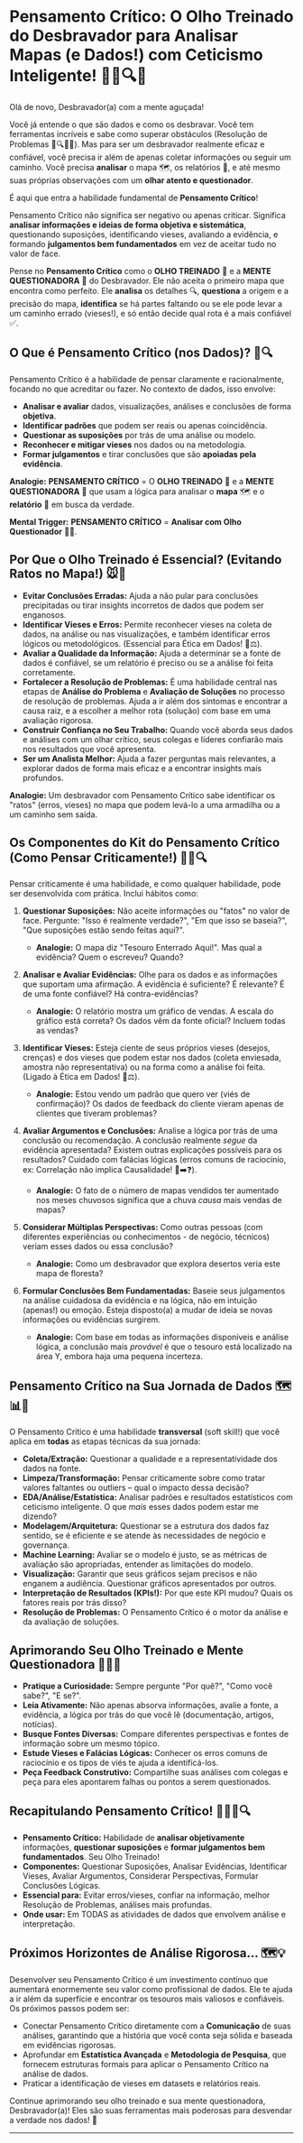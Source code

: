 # Pensamento Crítico: O Olho Treinado do Desbravador para Analisar Mapas (e Dados!) com Ceticismo Inteligente! 👀🤔🔍✅

Olá de novo, Desbravador(a) com a mente aguçada!

Você já entende o que são dados e como os desbravar. Você tem ferramentas incríveis e sabe como superar obstáculos (Resolução de Problemas 🚧🔍💡🎯). Mas para ser um desbravador realmente eficaz e confiável, você precisa ir além de apenas coletar informações ou seguir um caminho. Você precisa **analisar** o mapa 🗺️, os relatórios 📝, e até mesmo suas próprias observações com um **olhar atento e questionador**.

É aqui que entra a habilidade fundamental de **Pensamento Crítico**!

Pensamento Crítico não significa ser negativo ou apenas criticar. Significa **analisar informações e ideias de forma objetiva e sistemática**, questionando suposições, identificando vieses, avaliando a evidência, e formando **julgamentos bem fundamentados** em vez de aceitar tudo no valor de face.

Pense no **Pensamento Crítico** como o **OLHO TREINADO** 👀 e a **MENTE QUESTIONADORA** 🤔 do Desbravador. Ele não aceita o primeiro mapa que encontra como perfeito. Ele **analisa** os detalhes 🔍, **questiona** a origem e a precisão do mapa, **identifica** se há partes faltando ou se ele pode levar a um caminho errado (vieses!), e só então decide qual rota é a mais confiável ✅.

## O Que é Pensamento Crítico (nos Dados)? 🤔🔍

Pensamento Crítico é a habilidade de pensar claramente e racionalmente, focando no que acreditar ou fazer. No contexto de dados, isso envolve:

* **Analisar e avaliar** dados, visualizações, análises e conclusões de forma **objetiva**.
* **Identificar padrões** que podem ser reais ou apenas coincidência.
* **Questionar as suposições** por trás de uma análise ou modelo.
* **Reconhecer e mitigar vieses** nos dados ou na metodologia.
* **Formar julgamentos** e tirar conclusões que são **apoiadas pela evidência**.

**Analogie:** **PENSAMENTO CRÍTICO** = O **OLHO TREINADO** 👀 e a **MENTE QUESTIONADORA** 🤔 que usam a lógica para analisar o **mapa** 🗺️ e o **relatório** 📝 em busca da verdade.

**Mental Trigger:** **PENSAMENTO CRÍTICO** = **Analisar com Olho Questionador** 👀🤔.

## Por Que o Olho Treinado é Essencial? (Evitando Ratos no Mapa!) 🐭🚫

* **Evitar Conclusões Erradas:** Ajuda a não pular para conclusões precipitadas ou tirar insights incorretos de dados que podem ser enganosos.
* **Identificar Vieses e Erros:** Permite reconhecer vieses na coleta de dados, na análise ou nas visualizações, e também identificar erros lógicos ou metodológicos. (Essencial para Ética em Dados! 🧭⚖️).
* **Avaliar a Qualidade da Informação:** Ajuda a determinar se a fonte de dados é confiável, se um relatório é preciso ou se a análise foi feita corretamente.
* **Fortalecer a Resolução de Problemas:** É uma habilidade central nas etapas de **Análise do Problema** e **Avaliação de Soluções** no processo de resolução de problemas. Ajuda a ir além dos sintomas e encontrar a causa raiz, e a escolher a melhor rota (solução) com base em uma avaliação rigorosa.
* **Construir Confiança no Seu Trabalho:** Quando você aborda seus dados e análises com um olhar crítico, seus colegas e líderes confiarão mais nos resultados que você apresenta.
* **Ser um Analista Melhor:** Ajuda a fazer perguntas mais relevantes, a explorar dados de forma mais eficaz e a encontrar insights mais profundos.

**Analogie:** Um desbravador com Pensamento Crítico sabe identificar os "ratos" (erros, vieses) no mapa que podem levá-lo a uma armadilha ou a um caminho sem saída.

## Os Componentes do Kit do Pensamento Crítico (Como Pensar Criticamente!) 🧠🤔🔍

Pensar criticamente é uma habilidade, e como qualquer habilidade, pode ser desenvolvida com prática. Inclui hábitos como:

1.  **Questionar Suposições:** Não aceite informações ou "fatos" no valor de face. Pergunte: "Isso é realmente verdade?", "Em que isso se baseia?", "Que suposições estão sendo feitas aqui?".
    * **Analogie:** O mapa diz "Tesouro Enterrado Aqui!". Mas qual a evidência? Quem o escreveu? Quando?

2.  **Analisar e Avaliar Evidências:** Olhe para os dados e as informações que suportam uma afirmação. A evidência é suficiente? É relevante? É de uma fonte confiável? Há contra-evidências?
    * **Analogie:** O relatório mostra um gráfico de vendas. A escala do gráfico está correta? Os dados vêm da fonte oficial? Incluem todas as vendas?

3.  **Identificar Vieses:** Esteja ciente de seus próprios vieses (desejos, crenças) e dos vieses que podem estar nos dados (coleta enviesada, amostra não representativa) ou na forma como a análise foi feita. (Ligado à Ética em Dados! 🧭⚖️).
    * **Analogie:** Estou vendo um padrão que quero ver (viés de confirmação)? Os dados de feedback do cliente vieram apenas de clientes que tiveram problemas?

4.  **Avaliar Argumentos e Conclusões:** Analise a lógica por trás de uma conclusão ou recomendação. A conclusão realmente *segue* da evidência apresentada? Existem outras explicações possíveis para os resultados? Cuidado com falácias lógicas (erros comuns de raciocínio, ex: Correlação não implica Causalidade! 🤝➡️❓).
    * **Analogie:** O fato de o número de mapas vendidos ter aumentado nos meses chuvosos significa que a chuva *causa* mais vendas de mapas?

5.  **Considerar Múltiplas Perspectivas:** Como outras pessoas (com diferentes experiências ou conhecimentos - de negócio, técnicos) veriam esses dados ou essa conclusão?
    * **Analogie:** Como um desbravador que explora desertos veria este mapa de floresta?

6.  **Formular Conclusões Bem Fundamentadas:** Baseie seus julgamentos na análise cuidadosa da evidência e na lógica, não em intuição (apenas!) ou emoção. Esteja disposto(a) a mudar de ideia se novas informações ou evidências surgirem.
    * **Analogie:** Com base em todas as informações disponíveis e análise lógica, a conclusão mais *provável* é que o tesouro está localizado na área Y, embora haja uma pequena incerteza.

## Pensamento Crítico na Sua Jornada de Dados 🗺️📊🔬

O Pensamento Crítico é uma habilidade **transversal** (soft skill!) que você aplica em **todas** as etapas técnicas da sua jornada:

* **Coleta/Extração:** Questionar a qualidade e a representatividade dos dados na fonte.
* **Limpeza/Transformação:** Pensar criticamente sobre como tratar valores faltantes ou outliers – qual o impacto dessa decisão?
* **EDA/Análise/Estatística:** Analisar padrões e resultados estatísticos com ceticismo inteligente. O que *mais* esses dados podem estar me dizendo?
* **Modelagem/Arquitetura:** Questionar se a estrutura dos dados faz sentido, se é eficiente e se atende às necessidades de negócio e governança.
* **Machine Learning:** Avaliar se o modelo é justo, se as métricas de avaliação são apropriadas, entender as limitações do modelo.
* **Visualização:** Garantir que seus gráficos sejam precisos e não enganem a audiência. Questionar gráficos apresentados por outros.
* **Interpretação de Resultados (KPIs!):** Por que este KPI mudou? Quais os fatores reais por trás disso?
* **Resolução de Problemas:** O Pensamento Crítico é o motor da análise e da avaliação de soluções.

## Aprimorando Seu Olho Treinado e Mente Questionadora 👀✨🧠

* **Pratique a Curiosidade:** Sempre pergunte "Por quê?", "Como você sabe?", "E se?".
* **Leia Ativamente:** Não apenas absorva informações, avalie a fonte, a evidência, a lógica por trás do que você lê (documentação, artigos, notícias).
* **Busque Fontes Diversas:** Compare diferentes perspectivas e fontes de informação sobre um mesmo tópico.
* **Estude Vieses e Falácias Lógicas:** Conhecer os erros comuns de raciocínio e os tipos de viés te ajuda a identificá-los.
* **Peça Feedback Construtivo:** Compartilhe suas análises com colegas e peça para eles apontarem falhas ou pontos a serem questionados.

## Recapitulando Pensamento Crítico! 🧠👀🤔🔍

* **Pensamento Crítico:** Habilidade de **analisar objetivamente** informações, **questionar suposições** e **formar julgamentos bem fundamentados**. Seu Olho Treinado!
* **Componentes:** Questionar Suposições, Analisar Evidências, Identificar Vieses, Avaliar Argumentos, Considerar Perspectivas, Formular Conclusões Lógicas.
* **Essencial para:** Evitar erros/vieses, confiar na informação, melhor Resolução de Problemas, análises mais profundas.
* **Onde usar:** Em TODAS as atividades de dados que envolvem análise e interpretação.

## Próximos Horizontes de Análise Rigorosa... 🗺️💡

Desenvolver seu Pensamento Crítico é um investimento contínuo que aumentará enormemente seu valor como profissional de dados. Ele te ajuda a ir além da superfície e encontrar os tesouros mais valiosos e confiáveis. Os próximos passos podem ser:

* Conectar Pensamento Crítico diretamente com a **Comunicação** de suas análises, garantindo que a história que você conta seja sólida e baseada em evidências rigorosas.
* Aprofundar em **Estatística Avançada** e **Metodologia de Pesquisa**, que fornecem estruturas formais para aplicar o Pensamento Crítico na análise de dados.
* Praticar a identificação de vieses em datasets e relatórios reais.

Continue aprimorando seu olho treinado e sua mente questionadora, Desbravador(a)! Eles são suas ferramentas mais poderosas para desvendar a verdade nos dados! 💪

---
